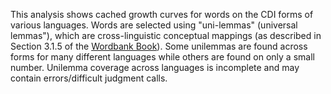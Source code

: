 This analysis shows cached growth curves for words on the CDI forms of various languages. Words are selected using "uni-lemmas" (universal lemmas"), which are cross-linguistic conceptual mappings (as described in Section 3.1.5 of the [Wordbank Book](https://langcog.github.io/wordbank-book/methods-and-data.html)). Some unilemmas are found across forms for many different languages while others are found on only a small number. Unilemma coverage across languages is incomplete and may contain errors/difficult judgment calls. 
